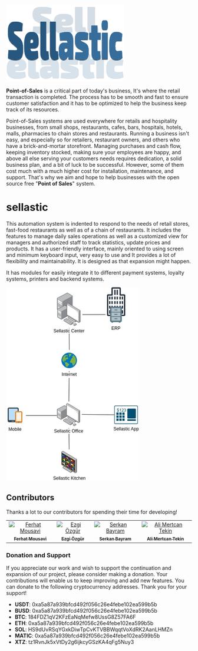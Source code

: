 ![Sellastic logo](https://raw.githubusercontent.com/Sellastic/.github/main/profile/logo.png)

**Point-of-Sales** is a critical part of today's business, It's where the retail transaction is completed. The process has to be smooth and fast to ensure customer satisfaction and it has to be optimized to help the business keep track of its resources.

Point-of-Sales systems are used everywhere for retails and hospitality businesses, from small shops, restaurants, cafes, bars, hospitals, hotels, malls, pharmacies to chain stores and restaurants. Running a business isn't easy, and especially so for retailers, restaurant owners, and others who have a brick-and-mortar storefront. Managing purchases and cash flow, keeping inventory stocked, making sure your employees are happy, and above all else serving your customers needs requires dedication, a solid business plan, and a bit of luck to be successful. However, some of them cost much with a much higher cost for installation, maintenance, and support. That's why we aim and hope to help businesses with the open source free "**Point of Sales**" system.

# sellastic

This automation system is indented to respond to the needs of retail stores, fast-food restaurants as well as of a chain of restaurants. It includes the features to manage daily sales operations as well as a customized view for managers and authorized staff to track statistics, update prices and products. It has a user-friendly interface, mainly oriented to using screen and minimum keyboard input, very easy to use and It provides a lot of flexibility and maintainability. It is designed as that expansion might happen. 

It has modules for easily integrate it to different payment systems, loyalty systems, printers and backend systems.

![Sellastic Simple Diagram](https://github.com/Sellastic/.github/blob/main/profile/sellastic_simple_diagram.jpg)

## Contributors
Thanks a lot to our contributors for spending their time for developing!

<table>
<tr>
    <td align="center">
        <a href="https://github.com/ferhat-mousavi">
            <img src="https://avatars.githubusercontent.com/u/5930760?v=4" width="100;" alt="Ferhat Mousavi"/>
            <br />
            <sub><b>Ferhat Mousavi</b></sub>
        </a>
    </td>
    <td align="center">
        <a href="https://github.com/ezgii-ozgur">
            <img src="https://avatars.githubusercontent.com/u/58365834?v=4" width="100;" alt="Ezgi Özgür"/>
            <br />
            <sub><b>Ezgi Özgür</b></sub>
        </a>
    </td>
    <td align="center">
        <a href="https://github.com/srknbyrm">
            <img src="https://avatars.githubusercontent.com/u/45545673?v=4" width="100;" alt="Serkan Bayram"/>
            <br />
            <sub><b>Serkan Bayram</b></sub>
        </a>
    </td>
    <td align="center">
        <a href="https://github.com/alimertcan">
            <img src="https://avatars.githubusercontent.com/u/14938957?s=64&v=4" width="100;" alt="Ali Mertcan Tekin"/>
            <br />
            <sub><b>Ali Mertcan Tekin</b></sub>
        </a>
    </td>
</tr>
</table>

### Donation and Support 
If you appreciate our work and wish to support the continuation and expansion of our project, please consider making a donation. Your contributions will enable us to keep improving and add new features. You can donate to the following cryptocurrency addresses. Thank you for your support!

* **USDT**: 0xa5a87a939bfcd492f056c26e4febe102ea599b5b
* **BUSD**: 0xa5a87a939bfcd492f056c26e4febe102ea599b5b
* **BTC**: 184FDZ1qV2KFzEaNqMefw8UssG8Z57FA6F
* **ETH**: 0xa5a87a939bfcd492f056c26e4febe102ea599b5b
* **SOL**: HS9dUvRSqYGxkDiwTpCvKTVBBWqqtVoXdRK2AanLHMZn
* **MATIC**: 0xa5a87a939bfcd492f056c26e4febe102ea599b5b
* **XTZ**: tz1RvnJk5xVtDy2g6ijkcyGSzKA4qFg5Nuy3

